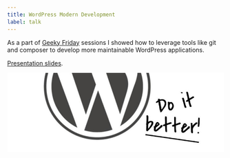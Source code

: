 ```yaml
---
title: WordPress Modern Development
label: talk
---
```


As a part of <a href="http://geeky-friday.nesskdc.sk">Geeky Friday</a> sessions I showed how to leverage tools like git and composer to develop more maintainable WordPress applications.

[Presentation slides](https://docs.google.com/presentation/d/1FRTdJs372HnbWXdjbwXkkfJf0LgMztAo-CJm9KvHqYI).

![](/images/wp-modern-development.jpg)

